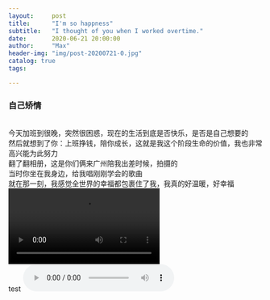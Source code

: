 ```yaml
---
layout:     post
title:      "I'm so happness"
subtitle:   "I thought of you when I worked overtime."
date:       2020-06-21 20:00:00
author:     "Max"
header-img: "img/post-20200721-0.jpg"
catalog: true
tags:

---
```


> 

<h3>自己矫情</h3> 


<br>今天加班到很晚，突然很困惑，现在的生活到底是否快乐，是否是自己想要的
<br>然后就想到了你：上班挣钱，陪你成长，这就是我这个阶段生命的价值，我也非常高兴能为此努力
<br>翻了翻相册，这是你们俩来广州陪我出差时候，拍摄的
<br>当时你坐在我身边，给我唱刚刚学会的歌曲
<br>就在那一刻，我感觉全世界的幸福都包裹住了我，我真的好温暖，好幸福
![mp4](/img/post-20200721-1.mp4)
<br>test
<audio src="{{ site.url }}{{ site.baseurl }}/img/post-20200721-1.mp4" preload controls></audio>



